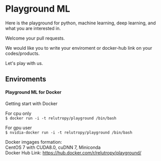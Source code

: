 # Playground ML
Here is the playground for python, machine learning, deep learning, and what you are interested in.  

Welcome your pull requests.  

We would like you to write your enviroment or docker-hub link on your codes/products.  

Let's play with us.

## Enviroments
#### Playground ML for Docker

Getting start with Docker   

For cpu only  
`$ docker run -i -t relutropy/playground /bin/bash`  

For gpu user  
`$ nvidia-docker run -i -t relutropy/playground /bin/bash`  

Docker imgages formation:   
CentOS 7 with CUDA8.0, cuDNN 7, Miniconda  
Docker Hub Link: https://hub.docker.com/r/relutropy/playground/
